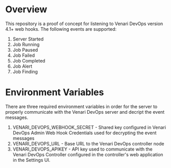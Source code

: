 # Overview

This repository is a proof of concept for listening to Venari DevOps version 4.1+ web hooks. The following events are supported:

1) Server Started
2) Job Running
3) Job Paused
4) Job Failed
5) Job Completed
6) Job Alert
7) Job Finding

# Environment Variables

There are three required environment variables in order for the server to properly communicate with the Venari DevOps server and decript the event messages.

1) VENARI_DEVOPS_WEBHOOK_SECRET - Shared key configured in Venari DevOps Admin Web Hook Credentials used for decrypting the event messages
2) VENARI_DEVOPS_URL - Base URL to the Venari DevOps controller node
3) VENARI_DEVOPS_APIKEY - API key used to communicate with the Venari DevOps Controller configured in the controller's web application in the Settings UI.

